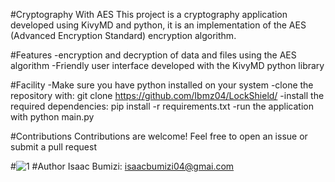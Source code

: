 #Cryptography With AES
This project is a cryptography application developed using KivyMD and python, it is an implementation of the AES (Advanced Encryption Standard) encryption algorithm.

#Features
-encryption and decryption of data and files using the AES algorithm
-Friendly user interface developed with the KivyMD python library

#Facility
-Make sure you have python installed on your system
-clone the repository with: git clone https://github.com/Ibmz04/LockShield/
-install the required dependencies: pip install -r requirements.txt
-run the application with python main.py

#Contributions
Contributions are welcome! Feel free to open an issue or submit a pull request

#![1](1.png)
#Author
Isaac Bumizi: isaacbumizi04@gmai.com
